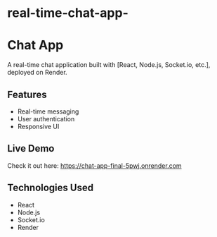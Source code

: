 # real-time-chat-app-
# Chat App

A real-time chat application built with [React, Node.js, Socket.io, etc.], deployed on Render.

## Features
- Real-time messaging
- User authentication
- Responsive UI

## Live Demo
Check it out here: https://chat-app-final-5pwj.onrender.com

## Technologies Used
- React
- Node.js
- Socket.io
- Render


